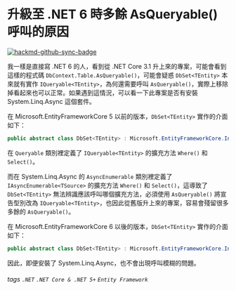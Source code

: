 # 升級至 .NET 6 時多餘 AsQueryable() 呼叫的原因

[![hackmd-github-sync-badge](https://hackmd.io/FJaRgnNaRhiD-RtE12kjlw/badge)](https://hackmd.io/FJaRgnNaRhiD-RtE12kjlw)


我一樣是直接寫 .NET 6 的人，看到從 .NET Core 3.1 升上來的專案，可能會看到這樣的程式碼 `DbContext.Table.AsQueryable()`，可能會疑惑 `DbSet<TEntity>` 本來就有實作 `IQueryable<TEntity>`，為何還需要呼叫 `AsQueryable()`，實際上移除掉看起來也可以正常。如果遇到這情況，可以看一下此專案是否有安裝 System.Linq.Async 這個套件。

在 Microsoft.EntityFrameworkCore 5 以前的版本，`DbSet<TEntity>` 實作的介面如下：

```csharp
public abstract class DbSet<TEntity> : Microsoft.EntityFrameworkCore.Infrastructure.IInfrastructure<IServiceProvider>, System.Collections.Generic.IAsyncEnumerable<TEntity>, System.Collections.Generic.IEnumerable<TEntity>, System.ComponentModel.IListSource, System.Linq.IQueryable<TEntity> where TEntity : class
```

在 `Queryable` 類別裡定義了 `IQueryable<TEntity>` 的擴充方法 `Where()` 和 `Select()`。

而在 System.Linq.Async 的 `AsyncEnumerable` 類別裡定義了 `IAsyncEnumerable<TSource>` 的擴充方法 `Where()` 和 `Select()`，這導致了 `DbSet<TEntity>` 無法辨識應該呼叫哪個擴充方法，必須使用 `AsQueryable()` 將宣告型別改為 `IQueryable<TEntity>`，也因此從舊版升上來的專案，容易會殘留很多多餘的 `AsQueryable()`。

在 Microsoft.EntityFrameworkCore 6 以後的版本，`DbSet<TEntity>` 實作的介面如下：
```csharp
public abstract class DbSet<TEntity> : Microsoft.EntityFrameworkCore.Infrastructure.IInfrastructure<IServiceProvider>, System.Collections.Generic.IEnumerable<TEntity>, System.ComponentModel.IListSource, System.Linq.IQueryable<TEntity> where TEntity : class
```

因此，即便安裝了 System.Linq.Async，也不會出現呼叫模糊的問題。

###### tags `.NET` `.NET Core & .NET 5+` `Entity Framework`